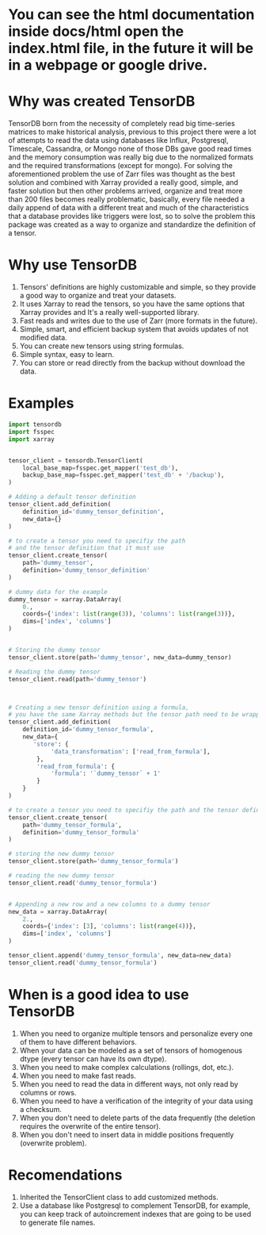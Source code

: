 # You can see the html documentation inside docs/html open the index.html file, in the future it will be in a webpage or google drive.

# Why was created TensorDB
TensorDB born from the necessity of completely read big time-series matrices to make historical analysis, previous to this project there were a lot of attempts to read the data using databases like Influx, Postgresql, Timescale, Cassandra, or Mongo none of those DBs gave good read times and the memory consumption was really big due to the normalized formats and the required transformations (except for mongo). For solving the aforementioned problem the use of Zarr files was thought as the best solution and combined with Xarray provided a really good, simple, and faster solution but then other problems arrived, organize and treat more than 200 files becomes really problematic, basically, every file needed a daily append of data with a different treat and much of the characteristics that a database provides like triggers were lost, so to solve the problem this package was created as a way to organize and standardize the definition of a tensor.

# Why use TensorDB
1. Tensors' definitions are highly customizable and simple, so they provide a good way to organize and treat your datasets.
2. It uses Xarray to read the tensors, so you have the same options that Xarray provides and It's a really well-supported library.
3. Fast reads and writes due to the use of Zarr (more formats in the future).
4. Simple, smart, and efficient backup system that avoids updates of not modified data.
5. You can create new tensors using string formulas.
6. Simple syntax, easy to learn.
7. You can store or read directly from the backup without download the data.

# Examples
```py
import tensordb
import fsspec
import xarray


tensor_client = tensordb.TensorClient(
    local_base_map=fsspec.get_mapper('test_db'),
    backup_base_map=fsspec.get_mapper('test_db' + '/backup'),
)

# Adding a default tensor definition
tensor_client.add_definition(
    definition_id='dummy_tensor_definition', 
    new_data={}
)

# to create a tensor you need to specifiy the path 
# and the tensor definition that it must use
tensor_client.create_tensor(
    path='dummy_tensor', 
    definition='dummy_tensor_definition'
)

# dummy data for the example
dummy_tensor = xarray.DataArray(
    0.,
    coords={'index': list(range(3)), 'columns': list(range(3))},
    dims=['index', 'columns']
)


# Storing the dummy tensor
tensor_client.store(path='dummy_tensor', new_data=dummy_tensor)

# Reading the dummy tensor
tensor_client.read(path='dummy_tensor')



# Creating a new tensor definition using a formula,
# you have the same Xarray methods but the tensor path need to be wrapped by ``
tensor_client.add_definition(
    definition_id='dummy_tensor_formula',
    new_data={
       'store': {
            'data_transformation': ['read_from_formula'],
        },
        'read_from_formula': {
            'formula': '`dummy_tensor` + 1'
        }
    }
)

# to create a tensor you need to specifiy the path and the tensor definition that it must use
tensor_client.create_tensor(
    path='dummy_tensor_formula',
    definition='dummy_tensor_formula'
)

# storing the new dummy tensor
tensor_client.store(path='dummy_tensor_formula')

# reading the new dummy tensor
tensor_client.read('dummy_tensor_formula')


# Appending a new row and a new columns to a dummy tensor
new_data = xarray.DataArray(
    2.,
    coords={'index': [3], 'columns': list(range(4))},
    dims=['index', 'columns']
)

tensor_client.append('dummy_tensor_formula', new_data=new_data)
tensor_client.read('dummy_tensor_formula')
```

# When is a good idea to use TensorDB
1. When you need to organize multiple tensors and personalize every one of them to have different behaviors.
2. When your data can be modeled as a set of tensors of homogenous dtype (every tensor can have its own dtype).
3. When you need to make complex calculations (rollings, dot, etc.).
4. When you need to make fast reads.
5. When you need to read the data in different ways, not only read by columns or rows.
6. When you need to have a verification of the integrity of your data using a checksum.
7. When you don't need to delete parts of the data frequently (the deletion requires the overwrite of the entire tensor).
8. When you don't need to insert data in middle positions frequently (overwrite problem).

# Recomendations
1. Inherited the TensorClient class to add customized methods.
2. Use a database like Postgresql to complement TensorDB, for example, you can keep track of autoincrement indexes that are going to be used to generate file names.

